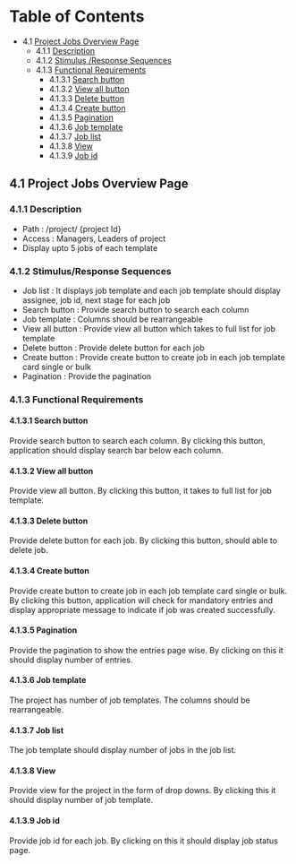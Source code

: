 Table of Contents
=================

* 4.1 [Project Jobs Overview Page](#41project-jobs-overview-page)
  * 4.1.1 [Description](#411-description)
  * 4.1.2 [Stimulus /Response Sequences](#412stimulus-response-sequences)
  * 4.1.3 [Functional Requirements](#413functional-requirements)
    * 4.1.3.1 [Search button](#4131search-button)
    * 4.1.3.2 [View all button](#4132view-all-button)
    * 4.1.3.3 [Delete button](#4133delete-button)
    * 4.1.3.4 [Create button](#4134create-button)
    * 4.1.3.5 [Pagination](#4135pagination)
    * 4.1.3.6 [Job template](#4136job-template)
    * 4.1.3.7 [Job list](#4137job-list)
    * 4.1.3.8 [View](#4138view)
    * 4.1.3.9 [Job id](#4139job-id)

## 4.1 Project Jobs Overview Page
### 4.1.1	Description
- Path :  /project/ {project Id}
- Access : Managers, Leaders of project
- Display upto 5 jobs of each template
### 4.1.2	Stimulus/Response Sequences
-	Job list : It displays job template and each job template should display assignee, job id, next stage for each job
-	Search button : Provide search button to search each column
-	Job template : Columns should be rearrangeable
-	View all button : Provide view all button which takes to full list for job template
-	Delete button : Provide delete button for each job
-	Create button : Provide create button to create job in each job template card single or bulk
-	Pagination : Provide the pagination
### 4.1.3	Functional Requirements
#### 4.1.3.1	Search button
Provide search button to search each column.
By clicking this button, application should display search bar below each column.
#### 4.1.3.2	View all button
Provide view all button.
By clicking this button, it takes to full list for job template.
#### 4.1.3.3	Delete button
Provide delete button for each job.
By clicking this button, should able to delete job.
#### 4.1.3.4	Create button
Provide create button to create job in each job template card single or bulk.
By clicking this button, application will check for mandatory entries and display appropriate message to indicate if job was created successfully.
#### 4.1.3.5	Pagination
Provide the pagination to show the entries page wise.
By clicking on this it should display number of entries.
#### 4.1.3.6	Job template
The project has number of job templates.
The columns should be rearrangeable.
#### 4.1.3.7	Job list
The job template should display number of jobs in the job list.
#### 4.1.3.8	View
Provide view for the project in the form of drop downs.
By clicking this it should display number of job template.
#### 4.1.3.9	Job id
Provide job id for each job.
By clicking on this it should display job status page.
